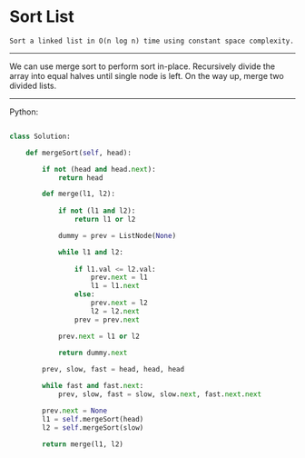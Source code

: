 # Sort List

    Sort a linked list in O(n log n) time using constant space complexity.

---

We can use merge sort to perform sort in-place. Recursively divide the array
into equal halves until single node is left. On the way up, merge two divided
lists.

---

Python:

```python

class Solution:

    def mergeSort(self, head):

        if not (head and head.next):
            return head

        def merge(l1, l2):
            
            if not (l1 and l2):
                return l1 or l2

            dummy = prev = ListNode(None)

            while l1 and l2:
                
                if l1.val <= l2.val:
                    prev.next = l1
                    l1 = l1.next
                else:
                    prev.next = l2
                    l2 = l2.next
                prev = prev.next

            prev.next = l1 or l2
            
            return dummy.next

        prev, slow, fast = head, head, head

        while fast and fast.next:
            prev, slow, fast = slow, slow.next, fast.next.next

        prev.next = None
        l1 = self.mergeSort(head)
        l2 = self.mergeSort(slow)

        return merge(l1, l2)
```

